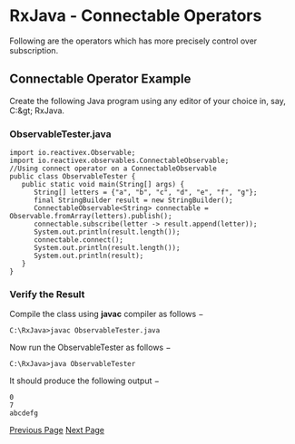 # RxJava - Connectable Operators
Following are the operators which has more precisely control over subscription.

## Connectable Operator Example
Create the following Java program using any editor of your choice in, say, C:\&gt; RxJava.

### ObservableTester.java
```
import io.reactivex.Observable;
import io.reactivex.observables.ConnectableObservable;
//Using connect operator on a ConnectableObservable
public class ObservableTester {
   public static void main(String[] args) {
      String[] letters = {"a", "b", "c", "d", "e", "f", "g"};
      final StringBuilder result = new StringBuilder();
      ConnectableObservable<String> connectable = Observable.fromArray(letters).publish();      
      connectable.subscribe(letter -> result.append(letter));
      System.out.println(result.length());
      connectable.connect();
      System.out.println(result.length());
      System.out.println(result);
   }
}
```
### Verify the Result
Compile the class using **javac** compiler as follows −

```
C:\RxJava>javac ObservableTester.java
```
Now run the ObservableTester as follows −

```
C:\RxJava>java ObservableTester
```
It should produce the following output −

```
0
7
abcdefg
```

[Previous Page](../rxjava/rxjava_mathematical_operators.md) [Next Page](../rxjava/rxjava_subjects.md) 
